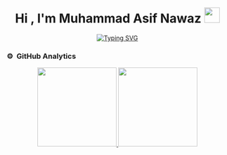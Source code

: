 <h1 align="center"><b>Hi , I'm Muhammad Asif Nawaz </b><img src="https://media.giphy.com/media/hvRJCLFzcasrR4ia7z/giphy.gif" width="35"></h1>

<p align="center">
<a href="https://git.io/typing-svg"><img src="https://readme-typing-svg.herokuapp.com?font=Fira+Code&pause=1000&color=A6F72E&width=435&lines=Peace+be+upon+you...+%F0%9F%91%8B%F0%9F%8F%BC;Frontend+Developer%2C+Love+React+JS%2C+TypeScript%2C+Nest+JS+and+Open-source;From+Berlin+Germany" alt="Typing SVG" /></a>
</p>




### ⚙️ &nbsp;GitHub Analytics

<p align="center">
<a href="https://github.com/AVS1508">
  <img height="180em" src="https://github-readme-stats-eight-theta.vercel.app/api?username=asifsaho&show_icons=true&theme=algolia&include_all_commits=true&count_private=true"/>
  <img height="180em" src="https://github-readme-stats-eight-theta.vercel.app/api/top-langs/?username=asifsaho&layout=compact&langs_count=8&theme=algolia"/>
</a>
</p>
